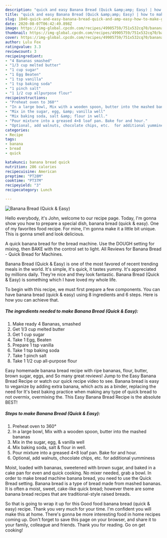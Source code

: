 ```yaml
---
description: "quick and easy Banana Bread (Quick &amp;amp; Easy) | how to make good Banana Bread (Quick &amp;amp; Easy)"
title: "quick and easy Banana Bread (Quick &amp;amp; Easy) | how to make good Banana Bread (Quick &amp;amp; Easy)"
slug: 1040-quick-and-easy-banana-bread-quick-and-amp-easy-how-to-make-good-banana-bread-quick-and-amp-easy
date: 2020-08-07T06:42:49.898Z
image: https://img-global.cpcdn.com/recipes/49905759/751x532cq70/banana-bread-quick-easy-recipe-main-photo.jpg
thumbnail: https://img-global.cpcdn.com/recipes/49905759/751x532cq70/banana-bread-quick-easy-recipe-main-photo.jpg
cover: https://img-global.cpcdn.com/recipes/49905759/751x532cq70/banana-bread-quick-easy-recipe-main-photo.jpg
author: Lulu Fox
ratingvalue: 3.3
reviewcount: 3
recipeingredient:
- "4 Bananas smashed"
- "1/3 cup melted butter"
- "1 cup sugar"
- "1 Egg Beaten"
- "1 tsp vanilla"
- "1 tsp baking soda"
- "1 pinch salt"
- "1 1/2 cup allpurpose flour"
recipeinstructions:
- "Preheat oven to 360°"
- "In a large bowl, Mix with a wooden spoon, butter into the mashed bananas"
- "Mix in the sugar, egg, &amp; vanilla well"
- "Mix baking soda, salt &amp; flour in well."
- "Pour mixture into a greased 4×8 loaf pan. Bake for and hour."
- "Optional, add walnuts, chocolate chips, etc.  for additional yumminess"
categories:
- Recipe
tags:
- banana
- bread
- quick

katakunci: banana bread quick 
nutrition: 286 calories
recipecuisine: American
preptime: "PT28M"
cooktime: "PT37M"
recipeyield: "3"
recipecategory: Lunch

---
```



![Banana Bread (Quick &amp; Easy)](https://img-global.cpcdn.com/recipes/49905759/751x532cq70/banana-bread-quick-easy-recipe-main-photo.jpg)

Hello everybody, it's John, welcome to our recipe page. Today, I'm gonna show you how to prepare a special dish, banana bread (quick &amp; easy). One of my favorites food recipe. For mine, I'm gonna make it a little bit unique. This is gonna smell and look delicious.

A quick banana bread for the bread machine. Use the DOUGH setting for mixing, then BAKE with the control set to light. All Reviews for Banana Bread - Quick Bread for Machines.

Banana Bread (Quick &amp; Easy) is one of the most favored of recent trending meals in the world. It's simple, it's quick, it tastes yummy. It's appreciated by millions daily. They're nice and they look fantastic. Banana Bread (Quick &amp; Easy) is something which I have loved my whole life.


To begin with this recipe, we must first prepare a few components. You can have banana bread (quick &amp; easy) using 8 ingredients and 6 steps. Here is how you can achieve that.

<!--inarticleads1-->

##### The ingredients needed to make Banana Bread (Quick &amp; Easy):

1. Make ready 4 Bananas, smashed
1. Get 1/3 cup melted butter
1. Get 1 cup sugar
1. Take 1 Egg, Beaten
1. Prepare 1 tsp vanilla
1. Take 1 tsp baking soda
1. Take 1 pinch salt
1. Take 1 1/2 cup all-purpose flour


Easy homemade banana bread recipe with ripe bananas, flour, butter, brown sugar, eggs, and So many great reviews! Jump to the Easy Banana Bread Recipe or watch our quick recipe video to see. Banana bread is easy to veganize by adding extra banana, which acts as a binder, replacing the need for It&#39;s best baking practice when making any type of quick bread to not overmix, overmixing the. This Easy Banana Bread Recipe is the absolute BEST! 

<!--inarticleads2-->

##### Steps to make Banana Bread (Quick &amp; Easy):

1. Preheat oven to 360°
1. In a large bowl, Mix with a wooden spoon, butter into the mashed bananas
1. Mix in the sugar, egg, &amp; vanilla well
1. Mix baking soda, salt &amp; flour in well.
1. Pour mixture into a greased 4×8 loaf pan. Bake for and hour.
1. Optional, add walnuts, chocolate chips, etc.  for additional yumminess


Moist, loaded with bananas, sweetened with brown sugar, and baked in a cake pan for even and quick cooking. No mixer needed, grab a bowl. In order to make bread machine banana bread, you need to use the Quick Bread setting. Banana bread is a type of bread made from mashed bananas. It is often a moist, sweet, cake-like quick bread; however there are some banana bread recipes that are traditional-style raised breads. 

So that is going to wrap it up for this Good food banana bread (quick &amp; easy) recipe. Thank you very much for your time. I'm confident you will make this at home. There's gonna be more interesting food in home recipes coming up. Don't forget to save this page on your browser, and share it to your family, colleague and friends. Thank you for reading. Go on get cooking!
